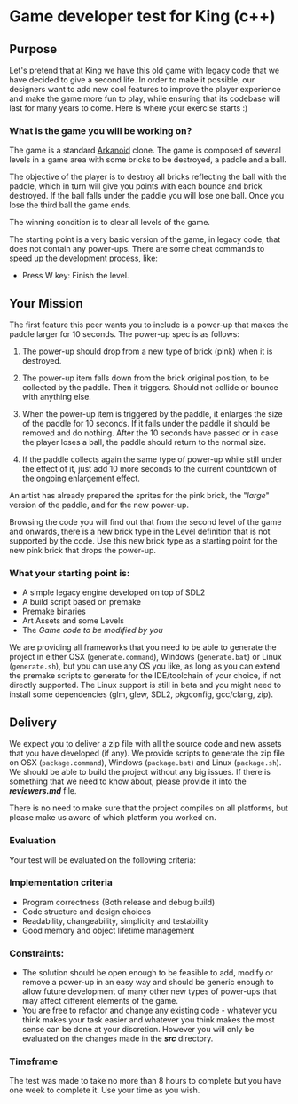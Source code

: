 # Game developer test for King (c++)

## Purpose 
Let's pretend that at King we have this old game with legacy code that we have decided to give a second life. In order to
make it possible, our designers want to add new cool features to improve the player experience and make the game more
fun to play, while ensuring that its codebase will last for many years to come. Here is where your exercise starts :)


### What is the game you will be working on?
The game is a standard [Arkanoid](https://en.wikipedia.org/wiki/Arkanoid) clone. The game is composed of several levels 
in a game area with some bricks to be destroyed, a paddle and a ball.

The objective of the player is to destroy all bricks reflecting the ball with the paddle, which in turn will give you 
points with each bounce and brick destroyed. If the ball falls under the paddle you will lose one ball. Once you lose 
the third ball the game ends. 

The winning condition is to clear all levels of the game.

The starting point is a very basic version of the game, in legacy code, that does not contain any power-ups. There are 
some cheat commands to speed up the development process, like:
* Press W key: Finish the level.


## Your Mission
The first feature this peer wants you to include is a power-up that makes the paddle larger for 10 seconds. The power-up
spec is as follows:

1. The power-up should drop from a new type of brick (pink) when it is destroyed.

2. The power-up item falls down from the brick original position, to be collected by the paddle. Then it triggers. Should not collide or bounce with anything else.

3. When the power-up item is triggered by the paddle, it enlarges the size of the paddle for 10 seconds. If it falls 
under the paddle it should be removed and do nothing. After the 10 seconds have passed or in case the player loses a 
ball, the paddle should return to the normal size.

4. If the paddle collects again the same type of power-up while still under the effect of it, just add 10 more 
seconds to the current countdown of the ongoing enlargement effect.

An artist has already prepared the sprites for the pink brick, the "_large_" version of the paddle, and for the new
power-up.

Browsing the code you will find out that from the second level of the game and onwards, there is a new brick type in the
Level definition that is not supported by the code. Use this new brick type as a starting point for the new pink brick
that drops the power-up.


### What your starting point is:
* A simple legacy engine developed on top of SDL2
* A build script based on premake
* Premake binaries
* Art Assets and some Levels
* The _Game code to be modified by you_

We are providing all frameworks that you need to be able to generate the project in either OSX (`generate.command`), Windows (`generate.bat`) or Linux (`generate.sh`), but you can 
use any OS you like, as long as you can extend the premake scripts to generate for the IDE/toolchain of your choice, if 
not directly supported. The Linux support is still in beta and you might need to install some dependencies (glm, glew, SDL2, pkgconfig, gcc/clang, zip).

## Delivery
We expect you to deliver a zip file with all the source code and new assets that you have developed (if any). We provide scripts to generate 
the zip file on OSX (`package.command`), Windows (`package.bat`) and Linux (`package.sh`). We should be able to build the project without any big issues. 
If there is something that we need to know about, please provide it into the **_reviewers.md_** file.

There is no need to make sure that the project compiles on all platforms, but please make us aware of which platform you 
worked on.

### Evaluation
Your test will be evaluated on the following criteria:

### Implementation criteria
* Program correctness (Both release and debug build)
* Code structure and design choices
* Readability, changeability, simplicity and testability
* Good memory and object lifetime management

### Constraints:
* The solution should be open enough to be feasible to add, modify or remove a power-up in an easy way and should be
generic enough to allow future development of many other new types of power-ups that may affect different elements of the game. 
* You are free to refactor and change any existing code - whatever you think makes your task easier and whatever you think makes 
the most sense can be done at your discretion. However you will only be evaluated on the changes made in the _**src**_ directory.

### Timeframe
The test was made to take no more than 8 hours to complete but you have one week to complete it. Use your time as you wish.
